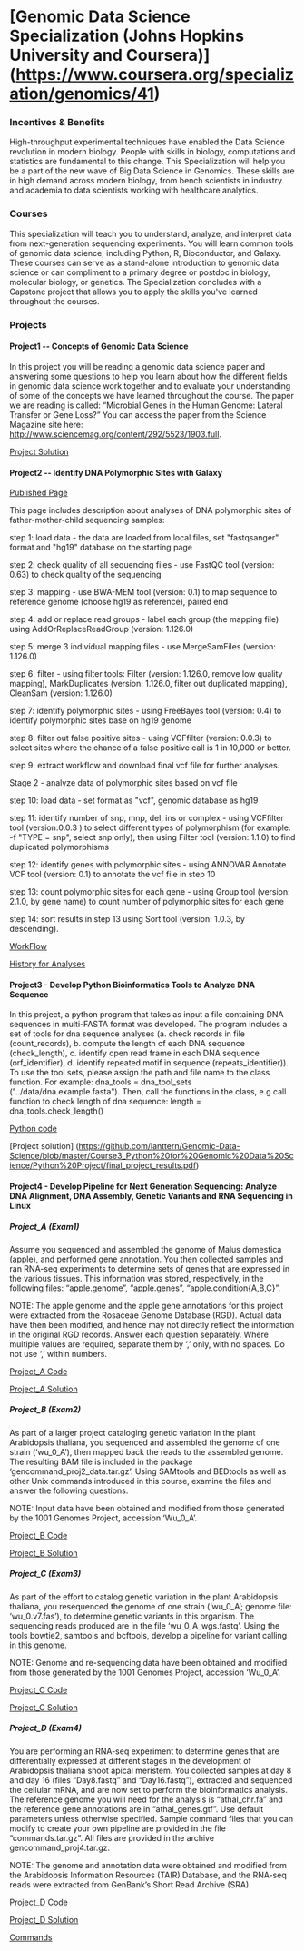 # [Genomic Data Science Specialization (Johns Hopkins University and Coursera)] (https://www.coursera.org/specialization/genomics/41)


### Incentives & Benefits
High-throughput experimental techniques have enabled the Data Science revolution in modern biology. People with skills in biology, computations and statistics are fundamental to this change. This Specialization will help you be a part of the new wave of Big Data Science in Genomics. These skills are in high demand across modern biology, from bench scientists in industry and academia to data scientists working with healthcare analytics.

### Courses
This specialization will teach you to understand, analyze, and interpret data from next-generation sequencing experiments. You will learn common tools of genomic data science, including Python, R, Bioconductor, and Galaxy. These courses can serve as a stand-alone introduction to genomic data science or can compliment to a primary degree or postdoc in biology, molecular biology, or genetics. The Specialization concludes with a Capstone project that allows you to apply the skills you've learned throughout the courses.

### Projects

#### Project1 -- Concepts of Genomic Data Science

In this project you will be reading a genomic data science paper and answering some questions to help you learn about how the different fields in genomic data science work together and to evaluate your understanding of some of the concepts we have learned throughout the course. The paper we are reading is called: “Microbial Genes in the Human Genome: Lateral Transfer or Gene Loss?” You can access the paper from the Science Magazine site here: http://www.sciencemag.org/content/292/5523/1903.full.

[Project Solution](https://github.com/lanttern/Genomic-Data-Science/blob/master/Course1_Introduction%20to%20Genomic%20Technologies/Course%20Project_test2.pdf)

#### Project2 -- Identify DNA Polymorphic Sites with Galaxy

[Published Page]( https://usegalaxy.org/u/coursera/p/genomic-data-science-with-galaxyidentify-polymorphic-sites)

This page includes description about analyses of DNA polymorphic sites of father-mother-child sequencing samples:

step 1: load data - the data are loaded from local files, set "fastqsanger" format and "hg19" database on the starting page

step 2: check quality of all sequencing files - use FastQC tool (version: 0.63) to check quality of the sequencing

step 3: mapping - use BWA-MEM tool (version: 0.1) to map sequence to reference genome (choose hg19 as reference), paired end

step 4: add or replace read groups - label each group (the mapping file) using AddOrReplaceReadGroup (version: 1.126.0)

step 5: merge 3 individual mapping files - use MergeSamFiles (version: 1.126.0)

step 6: filter - using filter tools: Filter (version: 1.126.0, remove low quality mapping), MarkDuplicates (version: 1.126.0, filter out duplicated mapping), CleanSam (version: 1.126.0)

step 7: identify polymorphic sites - using FreeBayes tool (version: 0.4) to identify polymorphic sites base on hg19 genome

step 8: filter out false positive sites - using VCFfilter (version: 0.0.3) to select sites where the chance of a false positive call is 1 in 10,000 or better.

step 9: extract workflow and download final vcf file for further analyses.

Stage 2 - analyze data of polymorphic sites based on vcf file

step 10: load data - set format as "vcf", genomic database as hg19

step 11: identify number of snp, mnp, del, ins or complex - using VCFfilter tool (version:0.0.3 ) to select different types of polymorphism (for example: -f "TYPE = snp", select snp only), then using Filter tool (version: 1.1.0) to find duplicated polymorphisms

step 12: identify genes with polymorphic sites - using ANNOVAR Annotate VCF tool (version: 0.1) to annotate the  vcf file in step 10

step 13: count polymorphic sites for each gene - using Group tool (version: 2.1.0, by gene name) to count number of polymorphic sites for each gene

step 14: sort results in step 13 using Sort tool (version: 1.0.3, by descending).

[WorkFlow](https://usegalaxy.org/workflow/display_by_username_and_slug?username=coursera&slug=workflow-constructed-from-history-genomic-data-science-with-galaxy-project---completed)

[History for Analyses](https://usegalaxy.org/u/coursera/h/workflow-constructed-from-history-genomic-data-science-with-galaxy-project---completed)

#### Project3 - Develop Python Bioinformatics Tools to Analyze DNA Sequence 

In this project, a python program that takes as input a file containing DNA sequences in multi-FASTA format was developed. The program includes a set of tools for dna sequence analyses (a. check records in file (count_records), b. compute the length of each DNA sequence (check_length), c. identify open read frame in each DNA sequence (orf_identifier), d. identify repeated motif in sequence (repeats_identifier)). To use the tool  sets, please assign the path and file name to the class function. For example: dna_tools = dna_tool_sets ("../data/dna.example.fasta"). Then, call the functions in the class, e.g call function to check length of dna sequence: length = dna_tools.check_length()

[Python code](https://github.com/lanttern/Genomic-Data-Science/blob/master/Course3_Python%20for%20Genomic%20Data%20Science/Python%20Project/script/dna_tools.py)

[Project solution] (https://github.com/lanttern/Genomic-Data-Science/blob/master/Course3_Python%20for%20Genomic%20Data%20Science/Python%20Project/final_project_results.pdf)

#### Project4 - Develop Pipeline for Next Generation Sequencing: Analyze DNA Alignment, DNA Assembly, Genetic Variants and RNA Sequencing in Linux

##### Project_A (Exam1)

Assume you sequenced and assembled the genome of Malus domestica (apple), and performed gene annotation. You then collected samples and ran RNA-seq experiments to determine sets of genes that are expressed in the various tissues. This information was stored, respectively, in the following files: “apple.genome”, “apple.genes”, “apple.condition{A,B,C}”.

NOTE: The apple genome and the apple gene annotations for this project were extracted from the Rosaceae Genome Database (RGD). Actual data have then been modified, and hence may not directly reflect the information in the original RGD records. Answer each question separately. Where multiple values are required, separate them by ‘,’ only, with no spaces. Do not use ‘,’ within numbers.

[Project_A Code](https://github.com/lanttern/Genomic-Data-Science/blob/master/Course4_Command%20Line%20Tools%20for%20Genomic%20Data%20Science/Project_Exam1/project_exam1.pdf)

[Project_A Solution](https://github.com/lanttern/Genomic-Data-Science/blob/master/Course4_Command%20Line%20Tools%20for%20Genomic%20Data%20Science/Project_Exam1/Exam1.pdf)

##### Project_B (Exam2)

As part of a larger project cataloging genetic variation in the plant Arabidopsis thaliana, you sequenced and assembled the genome of one strain (‘wu_0_A’), then mapped back the reads to the assembled genome. The resulting BAM file is included in the package ‘gencommand_proj2_data.tar.gz’. Using SAMtools and BEDtools as well as other Unix commands introduced in this course, examine the files and answer the following questions.

NOTE: Input data have been obtained and modified from those generated by the 1001 Genomes Project, accession ‘Wu_0_A’.

[Project_B Code](https://github.com/lanttern/Genomic-Data-Science/blob/master/Course4_Command%20Line%20Tools%20for%20Genomic%20Data%20Science/Project_Exam2/project_exam2.pdf)

[Project_B Solution](https://github.com/lanttern/Genomic-Data-Science/blob/master/Course4_Command%20Line%20Tools%20for%20Genomic%20Data%20Science/Project_Exam2/Exam2.pdf)

##### Project_C (Exam3)

As part of the effort to catalog genetic variation in the plant Arabidopsis thaliana, you resequenced the genome of one strain (‘wu_0_A’; genome file: ‘wu_0.v7.fas’), to determine genetic variants in this organism. The sequencing reads produced are in the file ‘wu_0_A_wgs.fastq’. Using the tools bowtie2, samtools and bcftools, develop a pipeline for variant calling in this genome. 

NOTE: Genome and re-sequencing data have been obtained and modified from those generated by the 1001 Genomes Project, accession ‘Wu_0_A’.

[Project_C Code](https://github.com/lanttern/Genomic-Data-Science/blob/master/Course4_Command%20Line%20Tools%20for%20Genomic%20Data%20Science/Project_Exam3/project_exam3.pdf)

[Project_C Solution](https://github.com/lanttern/Genomic-Data-Science/blob/master/Course4_Command%20Line%20Tools%20for%20Genomic%20Data%20Science/Project_Exam3/Exam3.pdf)

##### Project_D (Exam4)

You are performing an RNA-seq experiment to determine genes that are differentially expressed at different stages in the development of Arabidopsis thaliana shoot apical meristem. You collected samples at day 8 and day 16 (files “Day8.fastq” and “Day16.fastq”), extracted and sequenced the cellular mRNA, and are now set to perform the bioinformatics analysis. The reference genome you will need for the analysis is “athal_chr.fa” and the reference gene annotations are in “athal_genes.gtf”. Use default parameters unless otherwise specified. Sample command files that you can modify to create your own pipeline are provided in the file “commands.tar.gz”. All files are provided in the archive gencommand_proj4.tar.gz.

NOTE: The genome and annotation data were obtained and modified from the Arabidopsis Information Resources (TAIR) Database, and the RNA-seq reads were extracted from GenBank’s Short Read Archive (SRA).

[Project_D Code](https://github.com/lanttern/Genomic-Data-Science/blob/master/Course4_Command%20Line%20Tools%20for%20Genomic%20Data%20Science/Project_Exam4/project_exam4.pdf)

[Project_D Solution](https://github.com/lanttern/Genomic-Data-Science/blob/master/Course4_Command%20Line%20Tools%20for%20Genomic%20Data%20Science/Project_Exam4/Exam4.pdf)

[Commands](https://github.com/lanttern/Genomic-Data-Science/blob/master/Course4_Command%20Line%20Tools%20for%20Genomic%20Data%20Science/Project_Exam4/commands.pdf)
